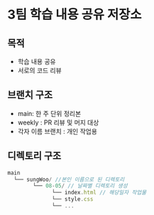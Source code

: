 # 3팀 학습 내용 공유 저장소

## 목적

- 학습 내용 공유
- 서로의 코드 리뷰

## 브랜치 구조

- main: 한 주 단위 정리본
- weekly : PR 리뷰 및 머지 대상
- 각자 이름 브랜치 : 개인 작업용

## 디렉토리 구조

```js
main
  └── sungWoo/ //본인 이름으로 된 디렉토리
        └── 08-05/ // 날짜별 디렉토리 생성
              └── index.html // 해당일자 작업물
              └── style.css
              └── ...
```
